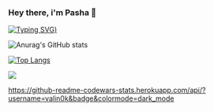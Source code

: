 ### Hey there, i'm Pasha 👋

[![Typing SVG](https://readme-typing-svg.herokuapp.com?color=%23939ABA&duration=3000&lines=React+%26+React+Native+engineer;With+5+years+of+experience;Check+out+my+repos+%26+codewars;Feel+free+to+message+me;Have+a+nice+day+%3A))](https://git.io/typing-svg)

<!--
**valin0k/valin0k** is a ✨ _special_ ✨ repository because its `README.md` (this file) appears on your GitHub profile.

Here are some ideas to get you started:

- 🔭 I’m currently working on ...
- 🌱 I’m currently learning ...
- 👯 I’m looking to collaborate on ...
- 🤔 I’m looking for help with ...
- 💬 Ask me about ...
- 📫 How to reach me: ...
- 😄 Pronouns: ...
- ⚡ Fun fact: ...
-->

![Anurag's GitHub stats](https://github-readme-stats.vercel.app/api?username=valin0k&show_icons=true&theme=tokyonight&include_all_commits=true&count_private=true)

[![Top Langs](https://github-readme-stats.vercel.app/api/top-langs/?username=valin0k&langs_count=5)](https://github.com/anuraghazra/github-readme-stats)

![](https://github-profile-summary-cards.vercel.app/api/cards/stats?username=valin0k&theme=vue)

https://github-readme-codewars-stats.herokuapp.com/api/?username=valin0k&badge&colormode=dark_mode
